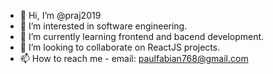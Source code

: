 - 👋 Hi, I’m @praj2019
- 👀 I’m interested in software engineering.
- 🌱 I’m currently learning frontend and bacend development.
- 💞️ I’m looking to collaborate on ReactJS projects.
- 📫 How to reach me - email: paulfabian768@gmail.com

<!---
praj2019/praj2019 is a ✨ special ✨ repository because its `README.md` (this file) appears on your GitHub profile.
You can click the Preview link to take a look at your changes.
--->
